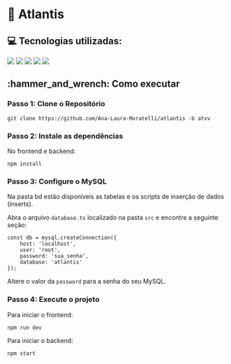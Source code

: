 <h1>🏨 Atlantis</h1>

<h2>💻 Tecnologias utilizadas: </h2>
<div>
    <img src="https://img.shields.io/badge/TypeScript-3178C6?style=for-the-badge&logo=typescript&logoColor=white&color=000000" />
    <img src="https://img.shields.io/badge/Node.js-339933?style=for-the-badge&logo=node.js&logoColor=white&color=000000" />
    <img src="https://img.shields.io/badge/Mysql-339933?style=for-the-badge&logo=mysql&logoColor=white&color=000000" />
    <img src="https://img.shields.io/badge/React-339933?style=for-the-badge&logo=React&logoColor=white&color=000000" />
    <img src="https://img.shields.io/badge/Tailwind CSS-339933?style=for-the-badge&logo=tailwindcss&logoColor=white&color=000000" />
</div>

<h2>:hammer_and_wrench: Como executar</h2>

<h3>Passo 1: Clone o Repositório</h3>
<pre><code>git clone https://github.com/Ana-Laura-Moratelli/atlantis -b atvv</code></pre>

<h3>Passo 2: Instale as dependências</h3>
<p>No frontend e backend:</p>
<pre><code>npm install</code></pre>

<h3>Passo 3: Configure o MySQL</h3>
<p>Na pasta bd estão disponíveis as tabelas e os scripts de inserção de dados (inserts).</p>
<p>Abra o arquivo <code>database.ts</code> localizado na pasta <code>src</code> e encontre a seguinte seção:</p>
<pre><code>const db = mysql.createConnection({
    host: 'localhost',
    user: 'root',
    password: 'sua_senha',
    database: 'atlantis'
});
</code></pre>
<p>Altere o valor da <code>password</code> para a senha do seu MySQL.</p>

<h3>Passo 4: Execute o projeto</h3>
<p>Para iniciar o frontend:</p>
<pre><code>npm run dev</code></pre>
<p>Para iniciar o backend:</p>
<pre><code>npm start</code></pre>
